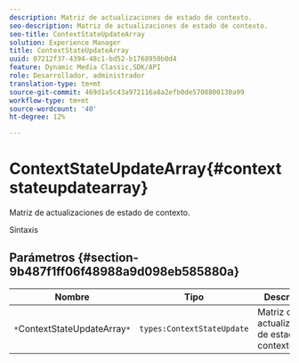 ```yaml
---
description: Matriz de actualizaciones de estado de contexto.
seo-description: Matriz de actualizaciones de estado de contexto.
seo-title: ContextStateUpdateArray
solution: Experience Manager
title: ContextStateUpdateArray
uuid: 07212f37-4394-48c1-bd52-b1768950b0d4
feature: Dynamic Media Classic,SDK/API
role: Desarrollador, administrador
translation-type: tm+mt
source-git-commit: 469d1a5c43a972116a8a2efb0de5708800130a99
workflow-type: tm+mt
source-wordcount: '40'
ht-degree: 12%

---
```



# ContextStateUpdateArray{#contextstateupdatearray}

Matriz de actualizaciones de estado de contexto.

Sintaxis

## Parámetros {#section-9b487f1ff06f48988a9d098eb585880a}

| Nombre | Tipo | Descripción |
|---|---|---|
| `*`ContextStateUpdateArray`*` | `types:ContextStateUpdate` | Matriz de actualizaciones de estado de contexto. |

